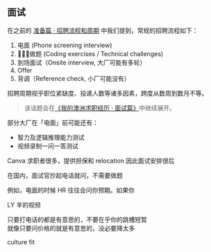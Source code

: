 ## 面试

在之前的 [准备篇 · 招聘流程和周期](TODO:link) 中我们提到，常规的招聘流程如下：

1. 电面 (Phone screening interview)
2. 做题 (Coding exercises / Technical challenges)
3. 到场面试（Onsite interview, 大厂可能有多轮）
4. Offer
5. 背调（Reference check, 小厂可能没有）

招聘周期视乎职位紧缺度、投递人数等诸多因素，跨度从数周到数月不等。

> 该话题会在[《我的澳洲求职经历 · 面试篇》](../3-interviews/index.md)中继续展开。


部分大厂在「电面」前可能还有：

- 智力及逻辑推理能力测试
- 视频录制一问一答测试

Canva 求职者很多，提供担保和 relocation
因此面试安排很后

在国内，面试官抄起电话就问，不需要做题

例如，电面的时候 HR 往往会问你预期。如果你

LY 羊的视频

只要打电话的都是有意思的，不要在乎你的跳槽短暂  
就像只要问价格的就是有意思的，没必要降太多

culture fit